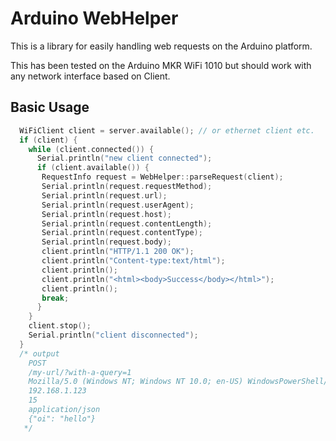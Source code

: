 Arduino WebHelper
=================

This is a library for easily handling web requests on the Arduino platform. 

This has been tested on the Arduino MKR WiFi 1010 but should work with any network interface based on Client.

## Basic Usage
```c++
  WiFiClient client = server.available(); // or ethernet client etc.
  if (client) {
    while (client.connected()) {      
      Serial.println("new client connected");
      if (client.available()) {
       RequestInfo request = WebHelper::parseRequest(client);
       Serial.println(request.requestMethod);
       Serial.println(request.url);
       Serial.println(request.userAgent);
       Serial.println(request.host);
       Serial.println(request.contentLength);
       Serial.println(request.contentType);
       Serial.println(request.body);
       client.println("HTTP/1.1 200 OK");
       client.println("Content-type:text/html");
       client.println();
       client.println("<html><body>Success</body></html>");
       client.println();
       break;
      }
    }
    client.stop();
    Serial.println("client disconnected");
  }
  /* output
    POST
    /my-url/?with-a-query=1
    Mozilla/5.0 (Windows NT; Windows NT 10.0; en-US) WindowsPowerShell/5.1.18362.752
    192.168.1.123
    15
    application/json
    {"oi": "hello"}  
   */

```


